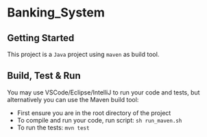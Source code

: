 # Banking_System

## Getting Started
This project is a `Java` project using `maven` as build tool.

## Build, Test & Run
You may use VSCode/Eclipse/IntelliJ to run your code and tests, but alternatively you can use the Maven build tool:
* First ensure you are in the root directory of the project
* To compile and run your code, run script: `sh run_maven.sh` 
* To run the tests: `mvn test`
